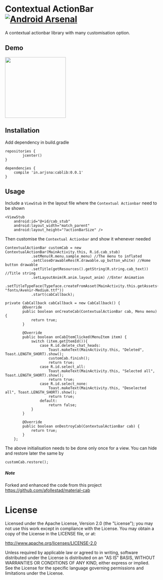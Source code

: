 # Contextual ActionBar [![Android Arsenal](https://img.shields.io/badge/Android%20Arsenal-Contextual%20ActionBar-brightgreen.svg?style=flat)](http://android-arsenal.com/details/1/4115)
A contextual actionbar library with many customisation option.

## Demo
<img src="https://rawgit.com/Arjun-sna/Arjun-sna.github.io/master/raw/cab.gif" width="200" />

## Installation

Add dependency in build.gradle

```
repositories {
        jcenter()
}

dependencies {
    compile 'in.arjsna:cablib:0.0.1'
}
```

## Usage

Include a `ViewStub` in the layout file where the `Contextual Actionbar` need to be shown

```
<ViewStub
    android:id="@+id/cab_stub"
    android:layout_width="match_parent"
    android:layout_height="?actionBarSize" />
```

Then customise the `Contextual Actionbar` and show it whenever needed

```
ContextualActionBar customCab = new ContextualActionBar(MainActivity.this, R.id.cab_stub)
            .setMenu(R.menu.sample_menu) //The menu to inflated
            .setCloseDrawableRes(R.drawable.up_button_white) //Home button drawable
            .setTitle(getResources().getString(R.string.cab_text)) //Title string
            .setLayoutAnim(R.anim.layout_anim) //Enter Animation
            .setTitleTypeFace(Typeface.createFromAsset(MainActivity.this.getAssets(), "fonts/Avenir-Medium.ttf"))
            .start(cabCallback);

private CabCallback cabCallback = new CabCallback() {
        @Override
        public boolean onCreateCab(ContextualActionBar cab, Menu menu) {
            return true;
        }

        @Override
        public boolean onCabItemClicked(MenuItem item) {
            switch (item.getItemId()){
                case R.id.delete_chat_heads:
                    Toast.makeText(MainActivity.this, "Deleted", Toast.LENGTH_SHORT).show();
                    customCab.finish();
                    return true;
                case R.id.select_all:
                    Toast.makeText(MainActivity.this, "Selected all", Toast.LENGTH_SHORT).show();
                    return true;
                case R.id.select_none:
                    Toast.makeText(MainActivity.this, "Deselected all", Toast.LENGTH_SHORT).show();
                    return true;
                default:
                    return false;
            }
        }

        @Override
        public boolean onDestroyCab(ContextualActionBar cab) {
            return true;
        }
    };

```

The above initialisation needs to be done only once for a view. You can hide and restore later the same by

```
customCab.restore();
```

##### Note
Forked and enhanced the code from this project
https://github.com/afollestad/material-cab

License
=======

Licensed under the Apache License, Version 2.0 (the "License"); you may not use this work except in compliance with the License.
You may obtain a copy of the License in the LICENSE file, or at:

http://www.apache.org/licenses/LICENSE-2.0

Unless required by applicable law or agreed to in writing, software distributed under the License is distributed on an "AS IS" BASIS, WITHOUT WARRANTIES OR CONDITIONS OF ANY KIND, either express or implied. See the License for the specific language governing permissions and limitations under the License.

